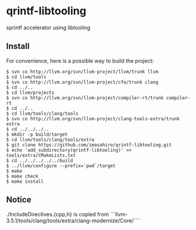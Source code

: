 # qrintf-libtooling
sprintf accelerator using libtooling

## Install

For convenience, here is a possible way to build the project:

    $ svn co http://llvm.org/svn/llvm-project/llvm/trunk llvm
    $ cd llvm/tools
    $ svn co http://llvm.org/svn/llvm-project/cfe/trunk clang
    $ cd ../..
    $ cd llvm/projects
    $ svn co http://llvm.org/svn/llvm-project/compiler-rt/trunk compiler-rt
    $ cd ../..
    $ cd llvm/tools/clang/tools
    $ svn co http://llvm.org/svn/llvm-project/clang-tools-extra/trunk extra
    $ cd ../../../..
    $ mkdir -p build/target
    $ cd llvm/tools/clang/tools/extra
    $ git clone https://github.com/imasahiro/qrintf-libtooling.git
    $ echo 'add_subdirectory(qrintf-libtooling)' >> tools/extra/CMakeLists.txt
    $ cd ../../../../../build
    $ ../llvm/configure --prefix=`pwd`/target
    $ make
    $ make check
    $ make install

## Notice
./IncludeDirectives.{cpp,h} is copied from
```llvm-3.5.1/tools/clang/tools/extra/clang-modernize/Core/````

